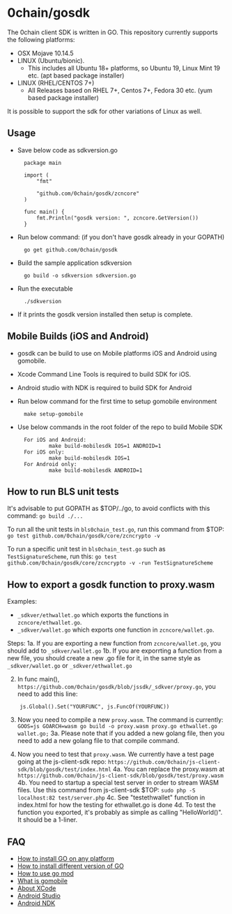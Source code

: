 # 0chain/gosdk
The 0chain client SDK is written in GO.
This repository currently supports the following platforms:
- OSX Mojave 10.14.5
- LINUX (Ubuntu/bionic).
  - This includes all Ubuntu 18+ platforms, so Ubuntu 19, Linux Mint 19 etc. (apt based package installer)
- LINUX (RHEL/CENTOS 7+)
  - All Releases based on RHEL 7+, Centos 7+, Fedora 30 etc. (yum based package installer)

It is possible to support the sdk for other variations of Linux as well.

## Usage
- Save below code as sdkversion.go

        package main

        import (
            "fmt"

            "github.com/0chain/gosdk/zcncore"
        )

        func main() {
            fmt.Println("gosdk version: ", zcncore.GetVersion())
        }

- Run below command: (if you don't have gosdk already in your GOPATH)

        go get github.com/0chain/gosdk
- Build the sample application sdkversion

        go build -o sdkversion sdkversion.go
- Run the executable

        ./sdkversion
- If it prints the gosdk version installed then setup is complete.


## Mobile Builds (iOS and Android) ##
- gosdk can be build to use on Mobile platforms iOS and Android using gomobile.
- Xcode Command Line Tools is required to build SDK for iOS.
- Android studio with NDK is required to build SDK for Android
- Run below command for the first time to setup gomobile environment

        make setup-gomobile

- Use below commands in the root folder of the repo to build Mobile SDK

        For iOS and Android:
                make build-mobilesdk IOS=1 ANDROID=1
        For iOS only:
                make build-mobilesdk IOS=1
        For Android only:
                make build-mobilesdk ANDROID=1

## How to run BLS unit tests ##

It's advisable to put GOPATH as $TOP/../go, to avoid conflicts with this command: `go build ./...`

To run all the unit tests in `bls0chain_test.go`, run this command from $TOP: `go test github.com/0chain/gosdk/core/zcncrypto -v`

To run a specific unit test in `bls0chain_test.go` such as `TestSignatureScheme`, run this: `go test github.com/0chain/gosdk/core/zcncrypto -v -run TestSignatureScheme`

## How to export a gosdk function to proxy.wasm ##

Examples:
* `_sdkver/ethwallet.go` which exports the functions in `zcncore/ethwallet.go`.
* `_sdkver/wallet.go` which exports one function in `zcncore/wallet.go`.

Steps:
1a. If you are exporting a new function from `zcncore/wallet.go`, you should add to `_sdkver/wallet.go`
1b. If you are exporrting a function from a new file, you should create a new .go file for it, in the same style as `_sdkver/wallet.go` or `_sdkver/ethwallet.go`

2. In func main(), `https://github.com/0chain/gosdk/blob/jssdk/_sdkver/proxy.go`, you need to add this line:

```
	js.Global().Set("YOURFUNC", js.FuncOf(YOURFUNC))
```

3. Now you need to compile a new `proxy.wasm`. The command is currently: `GOOS=js GOARCH=wasm go build -o proxy.wasm proxy.go ethwallet.go wallet.go;`
3a. Please note that if you added a new golang file, then you need to add a new golang file to that compile command.

4. Now you need to test that `proxy.wasm`. We currently have a test page going at the js-client-sdk repo: `https://github.com/0chain/js-client-sdk/blob/gosdk/test/index.html`
4a. You can replace the proxy.wasm at `https://github.com/0chain/js-client-sdk/blob/gosdk/test/proxy.wasm`
4b. You need to startup a special test server in order to stream WASM files. Use this command from js-client-sdk $TOP: `sudo php -S localhost:82 test/server.php`
4c. See "testethwallet" function in index.html for how the testing for ethwallet.go is done
4d. To test the function you exported, it's probably as simple as calling "HelloWorld()". It should be a 1-liner.

## FAQ ##

- [How to install GO on any platform](https://golang.org/doc/install)
- [How to install different version of GO](https://golang.org/doc/install#extra_versions)
- [How to use go mod](https://blog.golang.org/using-go-modules)
- [What is gomobile](https://godoc.org/golang.org/x/mobile/cmd/gomobile)
- [About XCode](https://developer.apple.com/xcode/)
- [Android Studio](https://developer.android.com/studio)
- [Android NDK](https://developer.android.com/ndk/)
